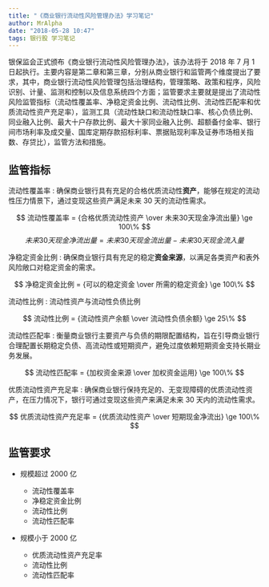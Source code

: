 ```yaml
---
title: "《商业银行流动性风险管理办法》学习笔记"
author: MrAlpha
date: "2018-05-28 10:47"
tags: 银行股 学习笔记
---
```


银保监会正式颁布《商业银行流动性风险管理办法》，该办法将于 2018 年 7 月 1 日起执行。主要内容是第二章和第三章，分别从商业银行和监管两个维度提出了要求，其中，商业银行流动性风险管理包括治理结构，管理策略、政策和程序，风险识别、计量、监测和控制以及信息系统四个方面；监管要求主要就是提出了流动性风险监管指标（流动性覆盖率、净稳定资金比例、流动性比例、流动性匹配率和优质流动性资产充足率），监测工具（流动性缺口和流动性缺口率、核心负债比例、同业融入比例、最大十户存款比例、最大十家同业融入比例、超额备付金率、银行间市场利率及成交量、国库定期存款招标利率、票据贴现利率及证券市场相关指数、存贷比），监管方法和措施。

## 监管指标

流动性覆盖率
: 确保商业银行具有充足的合格优质流动性**资产**，能够在规定的流动性压力情景下，通过变现这些资产满足未来 30 天的流动性需求。

$$ 流动性覆盖率 = {合格优质流动性资产 \over 未来30天现金净流出量} \ge 100\% $$
$$ 未来30天现金净流出量 = 未来30天现金流出量 - 未来30天现金流入量 $$

净稳定资金比例
: 确保商业银行具有充足的稳定**资金来源**，以满足各类资产和表外风险敞口对稳定资金的需求。

$$ 净稳定资金比例 = {可以的稳定资金 \over 所需的稳定资金} \ge 100\% $$

流动性比例
: 流动性资产与流动性负债比例

$$ 流动性比例 = {流动性资产余额 \over 流动性负债余额} \ge 25\% $$

流动性匹配率
: 衡量商业银行主要资产与负债的期限配置结构，旨在引导商业银行合理配置长期稳定负债、高流动性或短期资产，避免过度依赖短期资金支持长期业务发展。

$$ 流动性匹配率 = {加权资金来源 \over 加权资金运用} \ge 100\% $$

优质流动性资产充足率
: 确保商业银行保持充足的、无变现障碍的优质流动性资产，在压力情况下，银行可通过变现这些资产来满足未来 30 天内的流动性需求。

$$ 优质流动性资产充足率 = {优质流动性资产 \over 短期现金净流出} \ge 100\% $$

## 监管要求

- 规模超过 2000 亿

  + 流动性覆盖率
  + 净稳定资金比例
  + 流动性比例
  + 流动性匹配率

- 规模小于 2000 亿

  + 优质流动性资产充足率
  + 流动性比例
  + 流动性匹配率
